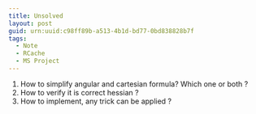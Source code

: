 ```yaml
---
title: Unsolved
layout: post
guid: urn:uuid:c98ff89b-a513-4b1d-bd77-0bd838828b7f
tags:
  - Note
  - RCache
  - MS Project
---
```


1. How to simplify angular and cartesian formula? Which one or both ?
2. How to verify it is correct hessian ?
3. How to implement, any trick can be applied ?

